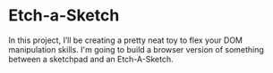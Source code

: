# Etch-a-Sketch
In this project, I’ll be creating a pretty neat toy to flex your DOM manipulation skills. I'm going to build a browser version of something between a sketchpad and an Etch-A-Sketch.
